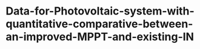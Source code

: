 # Data-for-Photovoltaic-system-with-quantitative-comparative-between-an-improved-MPPT-and-existing-IN